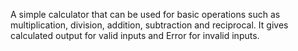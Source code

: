 A simple calculator that can be used for basic operations such as multiplication, division, addition, subtraction and reciprocal. It gives calculated output for valid inputs and Error for invalid inputs.
